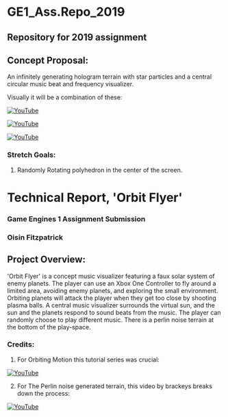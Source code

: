 # GE1_Ass.Repo_2019

## Repository for 2019 assignment



## Concept Proposal:


An infinitely generating hologram terrain with star particles and a central circular music beat and frequency visualizer.

Visually it will be a combination of these: 

[![YouTube](http://img.youtube.com/vi/N8Ql7aYBQP8/0.jpg)](https://www.youtube.com/watch?v=N8Ql7aYBQP8)

[![YouTube](http://img.youtube.com/vi/vFvwyu_ZKfU/0.jpg)](https://www.youtube.com/watch?v=vFvwyu_ZKfU)

[![YouTube](http://img.youtube.com/vi/apPGPLQnOV8/0.jpg)](https://www.youtube.com/watch?v=apPGPLQnOV8)

### Stretch Goals: 

1. Randomly Rotating polyhedron in the center of the screen.


# Technical Report, 'Orbit Flyer'

### Game Engines 1 Assignment Submission ###

### Oisin Fitzpatrick


## Project Overview:

'Orbit Flyer' is a concept music visualizer featuring a faux solar system of enemy planets. 
The player can use an Xbox One Controller to fly around a limited area, avoiding enemy planets,
and exploring the small environment. Orbiting planets will attack the player when they get too 
close by shooting plasma balls. A central music visualizer surrounds the virtual sun, and the 
sun and the planets respond to sound beats from the music. The player can randomly choose to play
different music. There is a perlin noise terrain at the bottom of the play-space. 

### Credits:

1. For Orbiting Motion this tutorial series was crucial:

[![YouTube](http://img.youtube.com/vi/mQKGRoV_jBc/0.jpg)](https://www.youtube.com/watch?v=mQKGRoV_jBc)


2. For The Perlin noise generated terrain, this video by brackeys breaks down the process:

[![YouTube](http://img.youtube.com/vi/vFvwyu_ZKfU/0.jpg)](https://www.youtube.com/watch?v=vFvwyu_ZKfU)